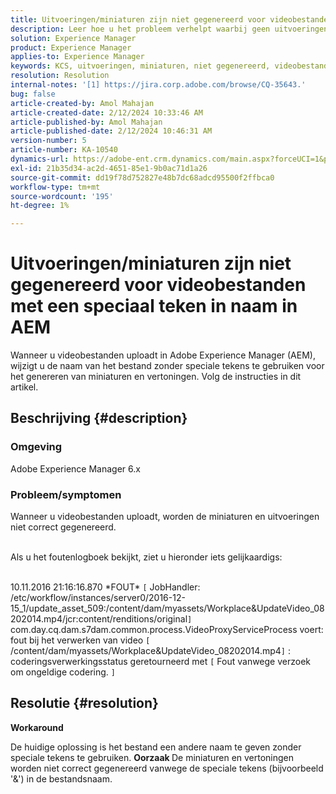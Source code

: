 ```yaml
---
title: Uitvoeringen/miniaturen zijn niet gegenereerd voor videobestanden met een speciaal teken in naam in AEM
description: Leer hoe u het probleem verhelpt waarbij geen uitvoeringen/miniaturen worden gegenereerd voor videobestanden in Adobe Experience Manager.
solution: Experience Manager
product: Experience Manager
applies-to: Experience Manager
keywords: KCS, uitvoeringen, miniaturen, niet gegenereerd, videobestanden, speciaal teken, naam, AEM, Adobe Experience Manager
resolution: Resolution
internal-notes: '[1] https://jira.corp.adobe.com/browse/CQ-35643.'
bug: false
article-created-by: Amol Mahajan
article-created-date: 2/12/2024 10:33:46 AM
article-published-by: Amol Mahajan
article-published-date: 2/12/2024 10:46:31 AM
version-number: 5
article-number: KA-10540
dynamics-url: https://adobe-ent.crm.dynamics.com/main.aspx?forceUCI=1&pagetype=entityrecord&etn=knowledgearticle&id=2d5bf62d-92c9-ee11-9079-6045bd006b4b
exl-id: 21b35d34-ac2d-4651-85e1-9b0ac71d1a26
source-git-commit: dd19f78d752827e48b7dc68adcd95500f2ffbca0
workflow-type: tm+mt
source-wordcount: '195'
ht-degree: 1%

---
```


# Uitvoeringen/miniaturen zijn niet gegenereerd voor videobestanden met een speciaal teken in naam in AEM


Wanneer u videobestanden uploadt in Adobe Experience Manager (AEM), wijzigt u de naam van het bestand zonder speciale tekens te gebruiken voor het genereren van miniaturen en vertoningen. Volg de instructies in dit artikel.

## Beschrijving {#description}


### <b>Omgeving</b>

Adobe Experience Manager 6.x



### <b>Probleem/symptomen</b>

Wanneer u videobestanden uploadt, worden de miniaturen en uitvoeringen niet correct gegenereerd.

<br>Als u het foutenlogboek bekijkt, ziet u hieronder iets gelijkaardigs:

<br>10.11.2016 21:16:16.870 \*FOUT\* `[` JobHandler: /etc/workflow/instances/server0/2016-12-15_1/update_asset_509:/content/dam/myassets/Workplace&amp;UpdateVideo_08202014.mp4/jcr:content/renditions/original`]`  com.day.cq.dam.s7dam.common.process.VideoProxyServiceProcess voert: fout bij het verwerken van video `[` /content/dam/myassets/Workplace&amp;UpdateVideo_08202014.mp4`]`  : coderingsverwerkingsstatus geretourneerd met `[` Fout vanwege verzoek om ongeldige codering. `]`

## Resolutie {#resolution}


<b>Workaround</b>

De huidige oplossing is het bestand een andere naam te geven zonder speciale tekens te gebruiken.
<b>Oorzaak </b>
De miniaturen en vertoningen worden niet correct gegenereerd vanwege de speciale tekens (bijvoorbeeld &#39;&amp;&#39;) in de bestandsnaam.
